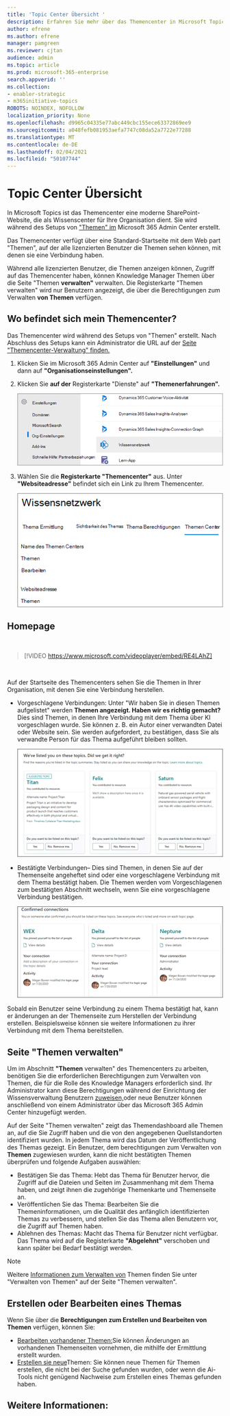 ```yaml
---
title: 'Topic Center Übersicht '
description: Erfahren Sie mehr über das Themencenter in Microsoft Topics.
author: efrene
ms.author: efrene
manager: pamgreen
ms.reviewer: cjtan
audience: admin
ms.topic: article
ms.prod: microsoft-365-enterprise
search.appverid: ''
ms.collection:
- enabler-strategic
- m365initiative-topics
ROBOTS: NOINDEX, NOFOLLOW
localization_priority: None
ms.openlocfilehash: d9965c04335e77abc449cbc155ece63372869ee9
ms.sourcegitcommit: a048fefb081953aefa7747c08da52a7722e77288
ms.translationtype: MT
ms.contentlocale: de-DE
ms.lasthandoff: 02/04/2021
ms.locfileid: "50107744"
---
```

# <a name="topic-center-overview"></a>Topic Center Übersicht


In Microsoft Topics ist das Themencenter eine moderne SharePoint-Website, die als Wissenscenter für Ihre Organisation dient. Sie wird während des Setups von ["Themen" im](set-up-topic-experiences.md) Microsoft 365 Admin Center erstellt.

Das Themencenter verfügt über eine Standard-Startseite mit dem Web part "Themen", auf der alle lizenzierten Benutzer die Themen sehen können, mit denen sie eine Verbindung haben. 

Während alle lizenzierten Benutzer, die Themen anzeigen können, Zugriff auf das Themencenter haben, können Knowledge Manager Themen über die Seite "Themen **verwalten"** verwalten. Die Registerkarte "Themen verwalten" wird nur Benutzern angezeigt, die über die Berechtigungen zum Verwalten **von Themen** verfügen. 

## <a name="where-is-my-topic-center"></a>Wo befindet sich mein Themencenter?

Das Themencenter wird während des Setups von "Themen" erstellt. Nach Abschluss des Setups kann ein Administrator die URL auf der [Seite "Themencenter-Verwaltung" finden.](https://docs.microsoft.com/microsoft-365/knowledge/topic-experiences-administration#to-access-topics-management-settings)


1. Klicken Sie im Microsoft 365 Admin Center auf **"Einstellungen"** und dann auf **"Organisationseinstellungen".**
2. Klicken Sie **auf der** Registerkarte "Dienste" auf **"Themenerfahrungen".**

    ![Verbinden von Personen mit Wissen](../media/admin-org-knowledge-options-completed.png) </br>

3. Wählen Sie die **Registerkarte "Themencenter"** aus. Unter **"Websiteadresse"** befindet sich ein Link zu Ihrem Themencenter.

    ![knowledge-network-settings](../media/knowledge-network-settings-topic-center.png) </br>



## <a name="home-page"></a>Homepage

</br>

> [!VIDEO https://www.microsoft.com/videoplayer/embed/RE4LAhZ]  

</br>


Auf der Startseite des Themencenters sehen Sie die Themen in Ihrer Organisation, mit denen Sie eine Verbindung herstellen.

- Vorgeschlagene Verbindungen: Unter "Wir haben Sie in diesen Themen aufgelistet" werden **Themen angezeigt. Haben wir es richtig gemacht?** Dies sind Themen, in denen Ihre Verbindung mit dem Thema über KI vorgeschlagen wurde. Sie können z. B. ein Autor einer verwandten Datei oder Website sein. Sie werden aufgefordert, zu bestätigen, dass Sie als verwandte Person für das Thema aufgeführt bleiben sollten.

   ![Vorgeschlagene Verbindungen](../media/knowledge-management/my-topics.png) </br>
 
- Bestätigte Verbindungen– Dies sind Themen, in denen Sie auf der Themenseite angeheftet sind oder eine vorgeschlagene Verbindung mit dem Thema bestätigt haben. Die Themen werden vom Vorgeschlagenen zum bestätigten Abschnitt wechseln, wenn Sie eine vorgeschlagene Verbindung bestätigen.
 
   ![Bestätigte Themen](../media/knowledge-management/my-topics-confirmed.png) </br>

Sobald ein Benutzer seine Verbindung zu einem Thema bestätigt hat, kann er änderungen an der Themenseite zum Herstellen der Verbindung erstellen. Beispielsweise können sie weitere Informationen zu ihrer Verbindung mit dem Thema bereitstellen.


## <a name="manage-topics-page"></a>Seite "Themen verwalten"

Um im Abschnitt **"Themen** verwalten" des Themencenters  zu arbeiten, benötigen Sie die erforderlichen Berechtigungen zum Verwalten von Themen, die für die Rolle des Knowledge Managers erforderlich sind. Ihr Administrator kann diese Berechtigungen während der Einrichtung der [](topic-experiences-knowledge-rules.md) Wissensverwaltung Benutzern [zuweisen,](set-up-topic-experiences.md)oder neue Benutzer können anschließend von einem Administrator über das Microsoft 365 Admin Center hinzugefügt werden.

Auf der Seite "Themen verwalten" zeigt das Themendashboard alle Themen an, auf die Sie Zugriff haben und die von den angegebenen Quellstandorten identifiziert wurden. In jedem Thema wird das Datum der Veröffentlichung des Themas gezeigt. Ein Benutzer, dem berechtigungen zum Verwalten von **Themen** zugewiesen wurden, kann die nicht bestätigten Themen überprüfen und folgende Aufgaben auswählen:
- Bestätigen Sie das Thema: Hebt das Thema für Benutzer hervor, die Zugriff auf die Dateien und Seiten im Zusammenhang mit dem Thema haben, und zeigt ihnen die zugehörige Themenkarte und Themenseite an.
- Veröffentlichen Sie das Thema: Bearbeiten Sie die Themeninformationen, um die Qualität des anfänglich identifizierten Themas zu verbessern, und stellen Sie das Thema allen Benutzern vor, die Zugriff auf Themen haben. 
- Ablehnen des Themas: Macht das Thema für Benutzer nicht verfügbar. Das Thema wird auf die Registerkarte **"Abgelehnt"** verschoben und kann später bei Bedarf bestätigt werden. 

> [!Note] 
> Weitere [Informationen zum Verwalten von](manage-topics.md) Themen finden Sie unter "Verwalten von Themen" auf der Seite "Themen verwalten".


## <a name="create-or-edit-a-topic"></a>Erstellen oder Bearbeiten eines Themas

Wenn Sie über die **Berechtigungen zum Erstellen und Bearbeiten von Themen** verfügen, können Sie:

- [Bearbeiten vorhandener Themen:](edit-a-topic.md)Sie können Änderungen an vorhandenen Themenseiten vornehmen, die mithilfe der Ermittlung erstellt wurden.
- [Erstellen sie neue](create-a-topic.md)Themen: Sie können neue Themen für Themen erstellen, die nicht bei der Suche gefunden wurden, oder wenn die Ai-Tools nicht genügend Nachweise zum Erstellen eines Themas gefunden haben.






## <a name="see-also"></a>Weitere Informationen:



  






